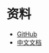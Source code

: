 # 资料
  * [GitHub](https://github.com/kbengine/kbengine)
  * [中文文档](https://www.comblockengine.com/docs/1.0/)
